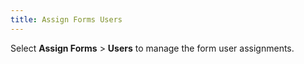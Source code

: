```yaml
---
title: Assign Forms Users
---
```



Select **Assign Forms** > **Users** to manage the form user assignments.
